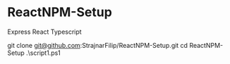 # ReactNPM-Setup
Express React Typescript

git clone git@github.com:StrajnarFilip/ReactNPM-Setup.git
cd ReactNPM-Setup
.\script1.ps1
